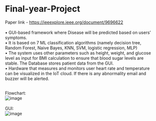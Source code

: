 # Final-year-Project

Paper link - https://ieeexplore.ieee.org/document/9696622<br /><br />
• GUI-based framework where Disease will be predicted based on users’ symptoms.<br /> • It is based on 7 ML classification algorithms (namely decision tree, Random Forest, Naive Bayes, KNN, SVM, logistic regression, MLP) <br />• The system uses other parameters such as height, weight, and glucose level as input for BMI calculation to ensure that blood sugar levels are stable. The Database stores patient data from the GUI.<br /> • Hardware that measures and monitors user heart rate and temperature can be visualized in the IoT cloud. If there is any abnormality email and buzzer will be alerted.<br /><br />

Flowchart:<br />
![image](https://user-images.githubusercontent.com/11870995/192006198-4d73cbaf-8512-4ad8-83ba-0595f4addf2a.png)
<br /><br />
GUI:<br />
![image](https://user-images.githubusercontent.com/11870995/191506948-4253a7e5-54da-4ae7-a928-ba3547a3969b.png)
